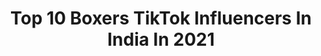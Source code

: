 ---
title: Top 10 Boxers TikTok Influencers In India In 2021
description: >-
  Find top boxers TikTok influencers in India in 2021. Most popular hashtags: #duet #tiktokindia #viral #sharethecare.
platform: TikTok
hits: 25
text_top: See the most popular TikTok influencers on inBeat.
text_bottom: Our platform holds 25 TikTok influencers like this in India for you to contact.
profiles:
  - username: "boxerjatinmo79"
    fullname: >-
      Boxer Jatin Saini Mo
    bio: >-
      BOXER 
    location: "India"
    followers: 2571
    engagement: 3575
    commentsToLikes: 0.018796
    id: ckbranewbownr0j23itx8mw3a
    verified: false
    hashtags: "#duet, #photomagic"
  - username: "boxer_chori45"
    fullname: >-
      💯🥊 Boxer 🔥
    bio: >-
      WANT health tips🔥 FOLLOW ME🔥 WANT to join🔥INDIAN ARMY🔥 YES I m 🥊 BOXER🥊
    location: "India"
    followers: 48600
    engagement: 1223
    commentsToLikes: 0.071295
    id: cka0srrgzmrc40i78k4a8fsn6
    verified: false
    hashtags: "#swagstepchallenge, #boxer, #sharethecare, #lovegoals"
  - username: "swapnaboxer"
    fullname: >-
      Swapnaboxer
    bio: >-
      boxer🥊 I love boxing after I love acting🎬
    location: "India"
    followers: 656900
    engagement: 896
    commentsToLikes: 0.019697
    id: ckbkne924he9r0j23ivktoloc
    verified: false
    hashtags: "#sports, #swapnaboxer, #duet, #fouryoupage"
  - username: "kapil_boxer_hr36"
    fullname: >-
      Kapil Boxer
    bio: >-
      एक ही लक्ष्य Indian Army⚔️🇮🇳⚔️ kapil__boxer__hr36aala विजय या वीरगति जय हिन्द
    location: "India"
    followers: 8667
    engagement: 1579
    commentsToLikes: 0.010084
    id: ckbq3d3w4pm5b0j23zp7nnli4
    verified: false
    hashtags: "#deshbhakti, #motivation, #armylover, #rewariaala"
  - username: "binnychauhan94"
    fullname: >-
      👑ਬਿਨਿ  ਚਾੈਹਾਨ👑
    bio: >-
      boxer personal trainer dm in Instagram fitness queen 19 single
    location: "India"
    followers: 147100
    engagement: 1021
    commentsToLikes: 0.029041
    id: ckbko9t4nifte0j2338qlgsft
    verified: false
    hashtags: "#gymlockdown, #tranding, #viral, #sharethecare"
  - username: "amritbal4"
    fullname: >-
      Amrit Bal
    bio: >-
      International Boxer
    location: "India"
    followers: 2565
    engagement: 560
    commentsToLikes: 0.026514
    id: ckbkgu8hl8bds0j23zyn6svbq
    verified: false
    hashtags: "#elantra, #love, #sherry, #with"
  - username: "siwiboora"
    fullname: >-
      Siwi Boora
    bio: >-
      जो नहीं हो सकता,वही तो करना है । international Boxer👊 follow me Instagram 👣
    location: "India"
    followers: 36800
    engagement: 1303
    commentsToLikes: 0.017303
    id: ckc8v6rl2hv950j23qjuyuhqm
    verified: false
    hashtags: "#fyp, #foryou, #viral, #siwiboora"
  - username: "satnamsingh_w"
    fullname: >-
      SATNAM SINGH
    bio: >-
      international pro boxer follow on Instagram 🙏❤
    location: "India"
    followers: 109600
    engagement: 1130
    commentsToLikes: 0.013868
    id: cka86iq1k2t4t0i78y1we9uep
    verified: false
    hashtags: "#tiktok, #tiktokindia, #swagstepchallenge, #trending"
  - username: "nikhatzareen"
    fullname: >-
      Nikhat Zareen
    bio: >-
      Boxer🥊 Indian Athlete! Proud to represent INDIA 🇮🇳 at international level.
    location: "India"
    followers: 32500
    engagement: 620
    commentsToLikes: 0.012802
    id: ck9euk986e4by0j7892s9393u
    verified: true
    hashtags: "#duetwithnikhat, #countonme, #trending, #nikhatzareen"
  - username: "coach_appu"
    fullname: >-
      Appu
    bio: >-
      BOXING 🥊 COACH FITNESS LOVER #COACHAPPU 👆🏽MESSAGE ON INSTAGRAM 👆🏽
    location: "India"
    followers: 10400
    engagement: 716
    commentsToLikes: 0.017021
    id: cka0jyta9k70v0i78xmwsjnfw
    verified: false
    hashtags: "#fitness, #fittamila, #boxing, #boxer"
---